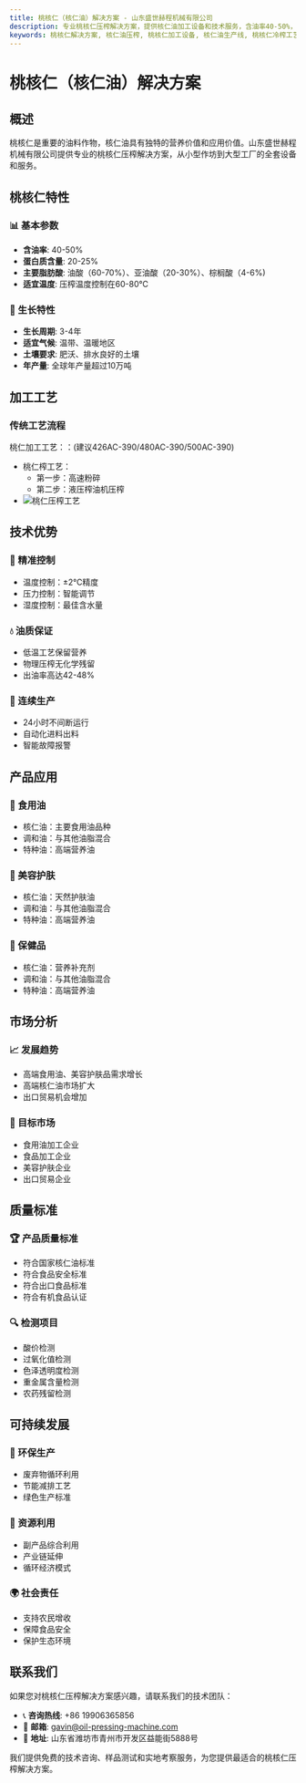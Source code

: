 ```yaml
---
title: 桃核仁（核仁油）解决方案 - 山东盛世赫程机械有限公司
description: 专业桃核仁压榨解决方案，提供核仁油加工设备和技术服务，含油率40-50%，富含油酸，采用冷榨工艺保留营养，满足高端食用油和美容护肤品需求。
keywords: 桃核仁解决方案, 核仁油压榨, 桃核仁加工设备, 核仁油生产线, 桃核仁冷榨工艺, 桃核仁压榨机, 核仁油提取, 桃核仁油料加工, 核仁油压榨设备, 核仁油生产设备
---
```


# 桃核仁（核仁油）解决方案

## 概述

桃核仁是重要的油料作物，核仁油具有独特的营养价值和应用价值。山东盛世赫程机械有限公司提供专业的桃核仁压榨解决方案，从小型作坊到大型工厂的全套设备和服务。

## 桃核仁特性

### 📊 基本参数
- **含油率**: 40-50%
- **蛋白质含量**: 20-25%
- **主要脂肪酸**: 油酸（60-70%）、亚油酸（20-30%）、棕榈酸（4-6%)
- **适宜温度**: 压榨温度控制在60-80℃

### 🌱 生长特性
- **生长周期**: 3-4年
- **适宜气候**: 温带、温暖地区
- **土壤要求**: 肥沃、排水良好的土壤
- **年产量**: 全球年产量超过10万吨

## 加工工艺

### 传统工艺流程
桃仁加工工艺：：(建议426AC-390/480AC-390/500AC-390)
 + 桃仁榨工艺：
    + 第一步：高速粉碎
    + 第二步：液压榨油机压榨
  + ![桃仁压榨工艺](/images/桃仁冷榨工艺概览_An%20Overview%20of%20the%20cold-pressing%20Process%20of%20Peach%20Kernels.png)


## 技术优势

### 🎯 精准控制
- 温度控制：±2℃精度
- 压力控制：智能调节
- 湿度控制：最佳含水量

### 💧 油质保证
- 低温工艺保留营养
- 物理压榨无化学残留
- 出油率高达42-48%

### 🔄 连续生产
- 24小时不间断运行
- 自动化进料出料
- 智能故障报警

## 产品应用

### 🍳 食用油
- 核仁油：主要食用油品种
- 调和油：与其他油脂混合
- 特种油：高端营养油

### 💄 美容护肤
- 核仁油：天然护肤油
- 调和油：与其他油脂混合
- 特种油：高端营养油

### 💊 保健品
- 核仁油：营养补充剂
- 调和油：与其他油脂混合
- 特种油：高端营养油

## 市场分析

### 📈 发展趋势
- 高端食用油、美容护肤品需求增长
- 高端核仁油市场扩大
- 出口贸易机会增加

### 🎯 目标市场
- 食用油加工企业
- 食品加工企业
- 美容护肤企业
- 出口贸易企业


## 质量标准

### 🏆 产品质量标准
- 符合国家核仁油标准
- 符合食品安全标准
- 符合出口食品标准
- 符合有机食品认证

### 🔍 检测项目
- 酸价检测
- 过氧化值检测
- 色泽透明度检测
- 重金属含量检测
- 农药残留检测

## 可持续发展

### 🌱 环保生产
- 废弃物循环利用
- 节能减排工艺
- 绿色生产标准

### 🔄 资源利用
- 副产品综合利用
- 产业链延伸
- 循环经济模式

### 🌍 社会责任
- 支持农民增收
- 保障食品安全
- 保护生态环境

## 联系我们

如果您对桃核仁压榨解决方案感兴趣，请联系我们的技术团队：

- 📞 **咨询热线**: +86 19906365856
- 📧 **邮箱**: gavin@oil-pressing-machine.com
- 📍 **地址**: 山东省潍坊市青州市开发区益能街5888号

我们提供免费的技术咨询、样品测试和实地考察服务，为您提供最适合的桃核仁压榨解决方案。